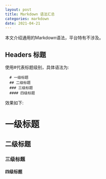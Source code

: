 ```yaml
---
layout: post
title: Markdown 语法汇总
categories: markdown
date: 2021-04-21
---
```


本文介绍通用的Markdown语法，平台特有不涉及。

## Headers 标题

使用#代表标题级别，具体语法为: 

``` 
  # 一级标题
  ## 二级标题
  ### 三级标题
  #### 四级标题
```

效果如下:
# 一级标题
## 二级标题
### 三级标题
#### 四级标题